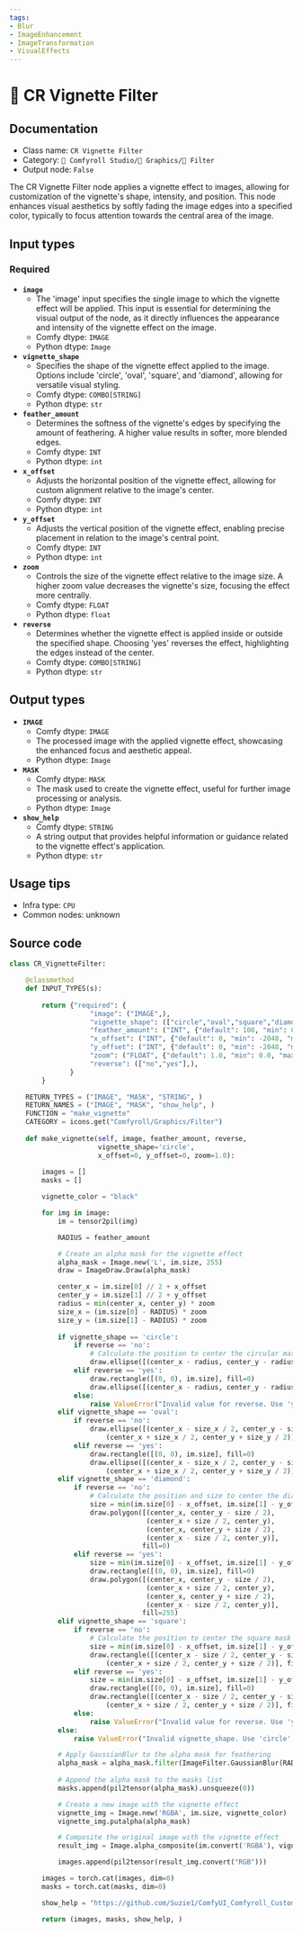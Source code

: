 ```yaml
---
tags:
- Blur
- ImageEnhancement
- ImageTransformation
- VisualEffects
---
```


# 🎨 CR Vignette Filter
## Documentation
- Class name: `CR Vignette Filter`
- Category: `🧩 Comfyroll Studio/👾 Graphics/🎨 Filter`
- Output node: `False`

The CR Vignette Filter node applies a vignette effect to images, allowing for customization of the vignette's shape, intensity, and position. This node enhances visual aesthetics by softly fading the image edges into a specified color, typically to focus attention towards the central area of the image.
## Input types
### Required
- **`image`**
    - The 'image' input specifies the single image to which the vignette effect will be applied. This input is essential for determining the visual output of the node, as it directly influences the appearance and intensity of the vignette effect on the image.
    - Comfy dtype: `IMAGE`
    - Python dtype: `Image`
- **`vignette_shape`**
    - Specifies the shape of the vignette effect applied to the image. Options include 'circle', 'oval', 'square', and 'diamond', allowing for versatile visual styling.
    - Comfy dtype: `COMBO[STRING]`
    - Python dtype: `str`
- **`feather_amount`**
    - Determines the softness of the vignette's edges by specifying the amount of feathering. A higher value results in softer, more blended edges.
    - Comfy dtype: `INT`
    - Python dtype: `int`
- **`x_offset`**
    - Adjusts the horizontal position of the vignette effect, allowing for custom alignment relative to the image's center.
    - Comfy dtype: `INT`
    - Python dtype: `int`
- **`y_offset`**
    - Adjusts the vertical position of the vignette effect, enabling precise placement in relation to the image's central point.
    - Comfy dtype: `INT`
    - Python dtype: `int`
- **`zoom`**
    - Controls the size of the vignette effect relative to the image size. A higher zoom value decreases the vignette's size, focusing the effect more centrally.
    - Comfy dtype: `FLOAT`
    - Python dtype: `float`
- **`reverse`**
    - Determines whether the vignette effect is applied inside or outside the specified shape. Choosing 'yes' reverses the effect, highlighting the edges instead of the center.
    - Comfy dtype: `COMBO[STRING]`
    - Python dtype: `str`
## Output types
- **`IMAGE`**
    - Comfy dtype: `IMAGE`
    - The processed image with the applied vignette effect, showcasing the enhanced focus and aesthetic appeal.
    - Python dtype: `Image`
- **`MASK`**
    - Comfy dtype: `MASK`
    - The mask used to create the vignette effect, useful for further image processing or analysis.
    - Python dtype: `Image`
- **`show_help`**
    - Comfy dtype: `STRING`
    - A string output that provides helpful information or guidance related to the vignette effect's application.
    - Python dtype: `str`
## Usage tips
- Infra type: `CPU`
- Common nodes: unknown


## Source code
```python
class CR_VignetteFilter:

    @classmethod
    def INPUT_TYPES(s):
                    
        return {"required": {
                    "image": ("IMAGE",),
                    "vignette_shape": (["circle","oval","square","diamond"],),                    
                    "feather_amount": ("INT", {"default": 100, "min": 0, "max": 1024}),
                    "x_offset": ("INT", {"default": 0, "min": -2048, "max": 2048}),
                    "y_offset": ("INT", {"default": 0, "min": -2048, "max": 2048}),
                    "zoom": ("FLOAT", {"default": 1.0, "min": 0.0, "max": 10.0, "step": 0.1}),
                    "reverse": (["no","yes"],), 
               }
        }

    RETURN_TYPES = ("IMAGE", "MASK", "STRING", )
    RETURN_NAMES = ("IMAGE", "MASK", "show_help", )
    FUNCTION = "make_vignette"
    CATEGORY = icons.get("Comfyroll/Graphics/Filter")
    
    def make_vignette(self, image, feather_amount, reverse,
                      vignette_shape='circle',
                      x_offset=0, y_offset=0, zoom=1.0):
    
        images = []
        masks = []

        vignette_color = "black"

        for img in image:
            im = tensor2pil(img)

            RADIUS = feather_amount

            # Create an alpha mask for the vignette effect
            alpha_mask = Image.new('L', im.size, 255)
            draw = ImageDraw.Draw(alpha_mask)

            center_x = im.size[0] // 2 + x_offset
            center_y = im.size[1] // 2 + y_offset         
            radius = min(center_x, center_y) * zoom
            size_x = (im.size[0] - RADIUS) * zoom
            size_y = (im.size[1] - RADIUS) * zoom               
                    
            if vignette_shape == 'circle':
                if reverse == 'no':
                    # Calculate the position to center the circular mask with offsets and zoom
                    draw.ellipse([(center_x - radius, center_y - radius), (center_x + radius, center_y + radius)], fill=0)
                elif reverse == 'yes':
                    draw.rectangle([(0, 0), im.size], fill=0)
                    draw.ellipse([(center_x - radius, center_y - radius), (center_x + radius, center_y + radius)], fill=255)             
                else:
                    raise ValueError("Invalid value for reverse. Use 'yes' or 'no'.")
            elif vignette_shape == 'oval':
                if reverse == 'no':
                    draw.ellipse([(center_x - size_x / 2, center_y - size_y / 2),
                        (center_x + size_x / 2, center_y + size_y / 2)], fill=0)
                elif reverse == 'yes':
                    draw.rectangle([(0, 0), im.size], fill=0)
                    draw.ellipse([(center_x - size_x / 2, center_y - size_y / 2),
                        (center_x + size_x / 2, center_y + size_y / 2)], fill=255)                                                             
            elif vignette_shape == 'diamond':
                if reverse == 'no':
                    # Calculate the position and size to center the diamond mask with offsets and zoom
                    size = min(im.size[0] - x_offset, im.size[1] - y_offset) * zoom
                    draw.polygon([(center_x, center_y - size / 2),
                                  (center_x + size / 2, center_y),
                                  (center_x, center_y + size / 2),
                                  (center_x - size / 2, center_y)],
                                 fill=0)
                elif reverse == 'yes':
                    size = min(im.size[0] - x_offset, im.size[1] - y_offset) * zoom
                    draw.rectangle([(0, 0), im.size], fill=0)
                    draw.polygon([(center_x, center_y - size / 2),
                                  (center_x + size / 2, center_y),
                                  (center_x, center_y + size / 2),
                                  (center_x - size / 2, center_y)],
                                 fill=255)                                    
            elif vignette_shape == 'square':
                if reverse == 'no':
                    # Calculate the position to center the square mask with offsets and zoom
                    size = min(im.size[0] - x_offset, im.size[1] - y_offset) * zoom
                    draw.rectangle([(center_x - size / 2, center_y - size / 2),
                        (center_x + size / 2, center_y + size / 2)], fill=0)
                elif reverse == 'yes':
                    size = min(im.size[0] - x_offset, im.size[1] - y_offset) * zoom
                    draw.rectangle([(0, 0), im.size], fill=0)
                    draw.rectangle([(center_x - size / 2, center_y - size / 2),
                        (center_x + size / 2, center_y + size / 2)], fill=255)                      
                else:
                    raise ValueError("Invalid value for reverse. Use 'yes' or 'no'.")
            else:
                raise ValueError("Invalid vignette_shape. Use 'circle', 'oval', or 'square'.")

            # Apply GaussianBlur to the alpha mask for feathering
            alpha_mask = alpha_mask.filter(ImageFilter.GaussianBlur(RADIUS))
            
            # Append the alpha mask to the masks list
            masks.append(pil2tensor(alpha_mask).unsqueeze(0))

            # Create a new image with the vignette effect
            vignette_img = Image.new('RGBA', im.size, vignette_color)
            vignette_img.putalpha(alpha_mask)

            # Composite the original image with the vignette effect
            result_img = Image.alpha_composite(im.convert('RGBA'), vignette_img)

            images.append(pil2tensor(result_img.convert("RGB")))

        images = torch.cat(images, dim=0)
        masks = torch.cat(masks, dim=0)

        show_help = "https://github.com/Suzie1/ComfyUI_Comfyroll_CustomNodes/wiki/Layout-Nodes#cr-vignette-filter"

        return (images, masks, show_help, )

```
